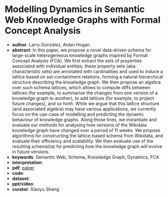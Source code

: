 # Modelling Dynamics in Semantic Web Knowledge Graphs with Formal Concept Analysis 
- **author**: Larry González, Aidan Hogan  
- **abstract**: In this paper, we propose a novel data-driven schema for large-scale heterogeneous knowledge graphs inspired by Formal Concept Analysis (FCA). We first extract the sets of properties associated with individual entities; these property sets (aka. characteristic sets) are annotated with cardinalities and used to induce a lattice based on set-containment relations, forming a natural hierarchical structure describing the knowledge graph. We then propose an algebra over such schema lattices, which allows to compute diffs between lattices (for example, to summarise the changes from one version of a knowledge graph to another), to add lattices (for example, to project future changes), and so forth. While we argue that this lattice structure (and associated algebra) may have various applications, we currently focus on the use-case of modelling and predicting the dynamic behaviour of knowledge graphs. Along those lines, we instantiate and evaluate our methods for analysing how versions of the Wikidata knowledge graph have changed over a period of 11 weeks. We propose algorithms for constructing the lattice-based schema from Wikidata, and evaluate their efficiency and scalability. We then evaluate use of the resulting schema(ta) for predicting how the knowledge graph will evolve in future versions.
- **keywords**: Semantic Web, Schema, Knowledge Graph, Dynamics, FCA  
- **interpretation**: 
- **pdf**: [paper](http://aidanhogan.com/docs/wikidata_schema_dynamics.pdf)
- **code**: 
- **dataset**: 
- **ppt/video**:
- **curator**: Xiaoyu Shang 
